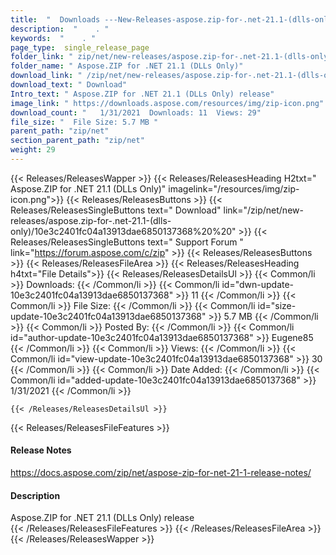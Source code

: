 ```yaml
---
title:  "  Downloads ---New-Releases-aspose.zip-for-.net-21.1-(dlls-only) . " 
description:  "    . " 
keywords:  "    . " 
page_type:  single_release_page
folder_link: " zip/net/new-releases/aspose.zip-for-.net-21.1-(dlls-only)/"
folder_name: " Aspose.ZIP for .NET 21.1 (DLLs Only)"
download_link: " /zip/net/new-releases/aspose.zip-for-.net-21.1-(dlls-only)/10e3c2401fc04a13913dae6850137368"
download_text: " Download"
Intro_text: " Aspose.ZIP for .NET 21.1 (DLLs Only) release"
image_link: " https://downloads.aspose.com/resources/img/zip-icon.png"
download_count: "   1/31/2021  Downloads: 11  Views: 29"
file_size: "  File Size: 5.7 MB "
parent_path: "zip/net"
section_parent_path: "zip/net"
weight: 29 
---
```


{{< Releases/ReleasesWapper >}}
  {{< Releases/ReleasesHeading H2txt=" Aspose.ZIP for .NET 21.1 (DLLs Only)" imagelink="/resources/img/zip-icon.png">}}
  {{< Releases/ReleasesButtons >}}
    {{< Releases/ReleasesSingleButtons text=" Download" link="/zip/net/new-releases/aspose.zip-for-.net-21.1-(dlls-only)/10e3c2401fc04a13913dae6850137368%20%20" >}}
    {{< Releases/ReleasesSingleButtons text=" Support Forum " link="https://forum.aspose.com/c/zip" >}}
  {{< Releases/ReleasesButtons >}}
  {{< Releases/ReleasesFileArea >}}
    {{< Releases/ReleasesHeading h4txt="File Details">}}
    {{< Releases/ReleasesDetailsUl >}}
            {{< Common/li  >}} Downloads: {{< /Common/li >}} 
      {{< Common/li id="dwn-update-10e3c2401fc04a13913dae6850137368" >}} 11 {{< /Common/li >}} 
      {{< Common/li  >}} File Size: {{< /Common/li >}} 
      {{< Common/li id="size-update-10e3c2401fc04a13913dae6850137368" >}} 5.7 MB {{< /Common/li >}} 
      {{< Common/li  >}} Posted By: {{< /Common/li >}} 
      {{< Common/li id="author-update-10e3c2401fc04a13913dae6850137368" >}} Eugene85 {{< /Common/li >}} 
      {{< Common/li  >}} Views: {{< /Common/li >}} 
      {{< Common/li id="view-update-10e3c2401fc04a13913dae6850137368" >}} 30 {{< /Common/li >}} 
      {{< Common/li  >}} Date Added: {{< /Common/li >}} 
      {{< Common/li id="added-update-10e3c2401fc04a13913dae6850137368" >}} 1/31/2021 {{< /Common/li >}} 

    {{< /Releases/ReleasesDetailsUl >}}

  {{< Releases/ReleasesFileFeatures >}}
      <h4>Release Notes</h4><div><a href="https://docs.aspose.com/zip/net/aspose-zip-for-net-21-1-release-notes/">https://docs.aspose.com/zip/net/aspose-zip-for-net-21-1-release-notes/</a></div><h4>Description</h4><div class="HTMLDescription">Aspose.ZIP for .NET 21.1 (DLLs Only) release</div>
  {{< /Releases/ReleasesFileFeatures >}}
 {{< /Releases/ReleasesFileArea >}}
{{< /Releases/ReleasesWapper >}}


